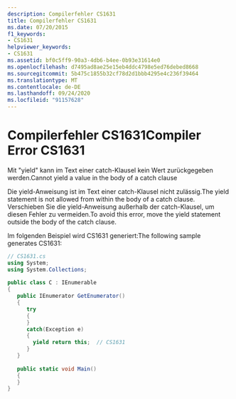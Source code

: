 ```yaml
---
description: Compilerfehler CS1631
title: Compilerfehler CS1631
ms.date: 07/20/2015
f1_keywords:
- CS1631
helpviewer_keywords:
- CS1631
ms.assetid: bf0c5ff9-90a3-4db6-b4ee-0b93e31614e0
ms.openlocfilehash: d7495ad8ae25e15eb4ddc4798e5ed76debed8668
ms.sourcegitcommit: 5b475c1855b32cf78d2d1bbb4295e4c236f39464
ms.translationtype: MT
ms.contentlocale: de-DE
ms.lasthandoff: 09/24/2020
ms.locfileid: "91157628"
---
```

# <a name="compiler-error-cs1631"></a><span data-ttu-id="7b6c4-103">Compilerfehler CS1631</span><span class="sxs-lookup"><span data-stu-id="7b6c4-103">Compiler Error CS1631</span></span>

<span data-ttu-id="7b6c4-104">Mit "yield" kann im Text einer catch-Klausel kein Wert zurückgegeben werden.</span><span class="sxs-lookup"><span data-stu-id="7b6c4-104">Cannot yield a value in the body of a catch clause</span></span>  
  
 <span data-ttu-id="7b6c4-105">Die yield-Anweisung ist im Text einer catch-Klausel nicht zulässig.</span><span class="sxs-lookup"><span data-stu-id="7b6c4-105">The yield statement is not allowed from within the body of a catch clause.</span></span> <span data-ttu-id="7b6c4-106">Verschieben Sie die yield-Anweisung außerhalb der catch-Klausel, um diesen Fehler zu vermeiden.</span><span class="sxs-lookup"><span data-stu-id="7b6c4-106">To avoid this error, move the yield statement outside the body of the catch clause.</span></span>  
  
 <span data-ttu-id="7b6c4-107">Im folgenden Beispiel wird CS1631 generiert:</span><span class="sxs-lookup"><span data-stu-id="7b6c4-107">The following sample generates CS1631:</span></span>  
  
```csharp  
// CS1631.cs  
using System;  
using System.Collections;  
  
public class C : IEnumerable  
{  
   public IEnumerator GetEnumerator()
   {  
      try  
      {  
      }  
      catch(Exception e)  
      {  
        yield return this;  // CS1631  
      }  
   }
  
   public static void Main()
   {  
   }  
}  
```
